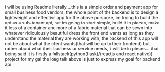 i will be using Readme literally....this ia a simple order and payment app for small business food vendors, the whole point of the backend is to design a lightweight and effective app for the above purspose, im trying to build the api as a sub-tenant api, but im going to start simple, build it in pieces, make it less of a container and more of a fabric material that can be sewn into whatever ridiculously beautiful dress the front end wants as long as they understand the material they are working with, the backend of this app will not be about what the client wants(that will be up to their frontend) but rather about what their business or service needs, it wiil be in pieces....that being said it is firstly a fullstack(python(flask)/(reactjs and react native)) project for my gal the long talk above is just to express my goal for backend api